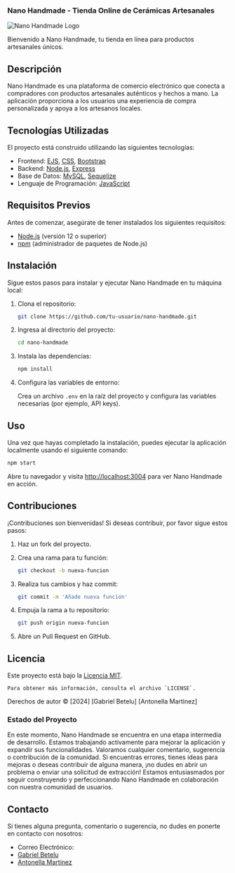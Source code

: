 
### Nano Handmade - Tienda Online de Cerámicas Artesanales

![Nano Handmade Logo](/images/logo_nano.png)

Bienvenido a Nano Handmade, tu tienda en línea para productos artesanales únicos.

## Descripción

Nano Handmade es una plataforma de comercio electrónico que conecta a compradores con productos artesanales auténticos y hechos a mano. La aplicación proporciona a los usuarios una experiencia de compra personalizada y apoya a los artesanos locales.

## Tecnologías Utilizadas

El proyecto está construido utilizando las siguientes tecnologías:

- Frontend: [EJS](https://ejs.co/), [CSS](https://developer.mozilla.org/es/docs/Web/CSS), [Bootstrap](https://getbootstrap.com/)
- Backend: [Node.js](https://nodejs.org/), [Express](https://expressjs.com/)
- Base de Datos: [MySQL](https://www.mysql.com/), [Sequelize](https://sequelize.org/)
- Lenguaje de Programación: [JavaScript](https://developer.mozilla.org/es/docs/Web/JavaScript)

## Requisitos Previos

Antes de comenzar, asegúrate de tener instalados los siguientes requisitos:

- [Node.js](https://nodejs.org/) (versión 12 o superior)
- [npm](https://www.npmjs.com/) (administrador de paquetes de Node.js)

## Instalación

Sigue estos pasos para instalar y ejecutar Nano Handmade en tu máquina local:

1. Clona el repositorio:

   ```bash
   git clone https://github.com/tu-usuario/nano-handmade.git
   ```

2. Ingresa al directorio del proyecto:

   ```bash
   cd nano-handmade
   ```

3. Instala las dependencias:

   ```bash
   npm install
   ```

4. Configura las variables de entorno:

   Crea un archivo `.env` en la raíz del proyecto y configura las variables necesarias (por ejemplo, API keys).

## Uso

Una vez que hayas completado la instalación, puedes ejecutar la aplicación localmente usando el siguiente comando:

```bash
npm start
```

Abre tu navegador y visita [http://localhost:3004](http://localhost:3004) para ver Nano Handmade en acción.

## Contribuciones

¡Contribuciones son bienvenidas! Si deseas contribuir, por favor sigue estos pasos:

1. Haz un fork del proyecto.
2. Crea una rama para tu función:

   ```bash
   git checkout -b nueva-funcion
   ```

3. Realiza tus cambios y haz commit:

   ```bash
   git commit -m 'Añade nueva función'
   ```

4. Empuja la rama a tu repositorio:

   ```bash
   git push origin nueva-funcion
   ```

5. Abre un Pull Request en GitHub.

## Licencia

Este proyecto está bajo la [Licencia MIT](LICENSE).

 ```
 Para obtener más información, consulta el archivo `LICENSE`.
  ```
Derechos de autor © [2024] [Gabriel Betelu] [Antonella Martinez]


### Estado del Proyecto

En este momento, Nano Handmade se encuentra en una etapa intermedia de desarrollo. Estamos trabajando activamente para mejorar la aplicación y expandir sus funcionalidades. 
Valoramos cualquier comentario, sugerencia o contribución de la comunidad. Si encuentras errores, tienes ideas para mejoras o deseas contribuir de alguna manera, ¡no dudes en abrir un problema o enviar una solicitud de extracción! Estamos entusiasmados por seguir construyendo y perfeccionando Nano Handmade en colaboración con nuestra comunidad de usuarios. 


## Contacto

Si tienes alguna pregunta, comentario o sugerencia, no dudes en ponerte en contacto con nosotros:

- Correo Electrónico: 
- [Gabriel Betelu](gabrielbetelu@gmail.com)
- [Antonella Martinez](3lmbmartinez@gmail.com)
